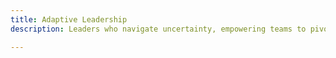 ```yaml
---
title: Adaptive Leadership
description: Leaders who navigate uncertainty, empowering teams to pivot quickly while maintaining strategic direction.

---
```


